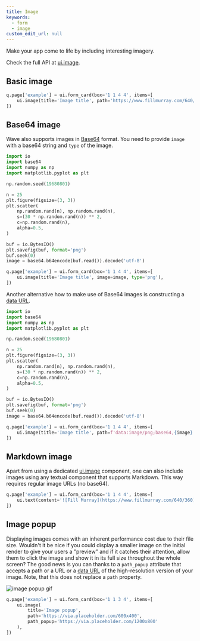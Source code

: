 ```yaml
---
title: Image
keywords:
  - form
  - image
custom_edit_url: null
---
```


Make your app come to life by including interesting imagery.

Check the full API at [ui.image](/docs/api/ui#image).

## Basic image

```py
q.page['example'] = ui.form_card(box='1 1 4 4', items=[
    ui.image(title='Image title', path='https://www.fillmurray.com/640/360'),
])
```

## Base64 image

Wave also supports images in [Base64](https://en.wikipedia.org/wiki/Base64) format. You need to
provide `image` with a base64 string and `type` of the image.

```py
import io
import base64
import numpy as np
import matplotlib.pyplot as plt

np.random.seed(19680801)

n = 25
plt.figure(figsize=(3, 3))
plt.scatter(
    np.random.rand(n), np.random.rand(n),
    s=(30 * np.random.rand(n)) ** 2,
    c=np.random.rand(n),
    alpha=0.5,
)

buf = io.BytesIO()
plt.savefig(buf, format='png')
buf.seek(0)
image = base64.b64encode(buf.read()).decode('utf-8')

q.page['example'] = ui.form_card(box='1 1 4 4', items=[
    ui.image(title='Image title', image=image, type='png'),
])
```

Another alternative how to make use of Base64 images is constructing a
[data URL](https://developer.mozilla.org/en-US/docs/Web/HTTP/Basics_of_HTTP/Data_URIs).

```py
import io
import base64
import numpy as np
import matplotlib.pyplot as plt

np.random.seed(19680801)

n = 25
plt.figure(figsize=(3, 3))
plt.scatter(
    np.random.rand(n), np.random.rand(n),
    s=(30 * np.random.rand(n)) ** 2,
    c=np.random.rand(n),
    alpha=0.5,
)

buf = io.BytesIO()
plt.savefig(buf, format='png')
buf.seek(0)
image = base64.b64encode(buf.read()).decode('utf-8')

q.page['example'] = ui.form_card(box='1 1 4 4', items=[
    ui.image(title='Image title', path=f'data:image/png;base64,{image}'),
])
```

## Markdown image

Apart from using a dedicated [ui.image](/docs/api/ui#image) component, one can also include images
using any textual component that supports Markdown. This way requires regular image URLs (no base64).

```py
q.page['example'] = ui.form_card(box='1 1 4 4', items=[
    ui.text(content='![Fill Murray](https://www.fillmurray.com/640/360)')
])
```

## Image popup

Displaying images comes with an inherent performance cost due to their file size. Wouldn't it be nice if you could display a smaller image on the initial render to give your users a "preview" and if it catches their attention, allow them to click the image and show it in its full size throughout the whole screen? The good news is you can thanks to a `path_popup` attribute that accepts a path or a URL or a [data URL](https://developer.mozilla.org/en-US/docs/Web/HTTP/Basics_of_HTTP/Data_URIs) of the high-resolution version of your image. Note, that this does not replace a `path` property.

![image popup gif](/img/widgets/image_popup.gif)

```py ignore
q.page['example'] = ui.form_card(box='1 1 3 4', items=[
    ui.image(
        title='Image popup', 
        path='https://via.placeholder.com/600x400', 
        path_popup='https://via.placeholder.com/1200x800'
    ),
])
```
